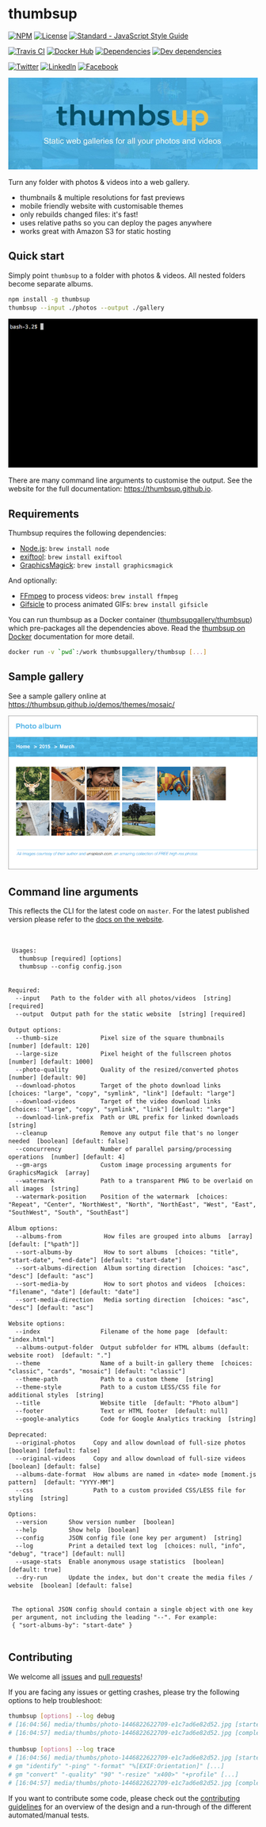 # thumbsup

<!-- Project info -->
[![NPM](http://img.shields.io/npm/v/thumbsup.svg?style=flat)](https://npmjs.org/package/thumbsup)
[![License](http://img.shields.io/npm/l/thumbsup.svg?style=flat)](https://github.com/thumbsup/thumbsup)
[![Standard - JavaScript Style Guide](https://img.shields.io/badge/code_style-standard-brightgreen.svg)](http://standardjs.com/)

<!-- Build status and code analysis -->
[![Travis CI](https://travis-ci.org/thumbsup/thumbsup.svg?branch=master)](https://travis-ci.org/thumbsup/thumbsup)
[![Docker Hub](https://img.shields.io/docker/build/thumbsupgallery/thumbsup.svg)](https://hub.docker.com/r/thumbsupgallery/thumbsup)
[![Dependencies](http://img.shields.io/david/thumbsup/thumbsup.svg?style=flat)](https://david-dm.org/thumbsup/thumbsup)
[![Dev dependencies](https://david-dm.org/thumbsup/thumbsup/dev-status.svg?style=flat)](https://david-dm.org/thumbsup/thumbsup?type=dev)

<!-- Social sharing -->
[![Twitter](https://img.shields.io/badge/share-Twitter-1CA8F5.svg)](https://twitter.com/intent/tweet?text=Need%20static%20photo%20and%20video%20galleries?%20Check%20out%20Thumbsup%20on%20Github&url=https://github.com/thumbsup/thumbsup&hashtags=selfhosted,static,gallery)
[![LinkedIn](https://img.shields.io/badge/share-LinkedIn-0077BC.svg)](https://www.linkedin.com/shareArticle?mini=true&url=https://github.com/thumbsup/thumbsup&title=Static%20gallery%20generator&summary=Thumbsup%20is%20a%20command-line%20friendly%20static%20gallery%20generator%20for%20all%20your%20photos%20and%20videos&source=Github)
[![Facebook](https://img.shields.io/badge/share-Facebook-3F4C9D.svg)](https://www.facebook.com/sharer.php?u=https://github.com/thumbsup/thumbsup)

![banner](docs/banner.jpg)

Turn any folder with photos &amp; videos into a web gallery.

- thumbnails & multiple resolutions for fast previews
- mobile friendly website with customisable themes
- only rebuilds changed files: it's fast!
- uses relative paths so you can deploy the pages anywhere
- works great with Amazon S3 for static hosting

## Quick start

Simply point `thumbsup` to a folder with photos &amp; videos. All nested folders become separate albums.

```bash
npm install -g thumbsup
thumbsup --input ./photos --output ./gallery
```

![Screen recording](docs/demo.gif)

There are many command line arguments to customise the output.
See the website for the full documentation: https://thumbsup.github.io.

## Requirements

Thumbsup requires the following dependencies:
- [Node.js](http://nodejs.org/): `brew install node`
- [exiftool](http://www.sno.phy.queensu.ca/~phil/exiftool/): `brew install exiftool`
- [GraphicsMagick](http://www.graphicsmagick.org/): `brew install graphicsmagick`

And optionally:
- [FFmpeg](http://www.ffmpeg.org/) to process videos: `brew install ffmpeg`
- [Gifsicle](http://www.lcdf.org/gifsicle/) to process animated GIFs: `brew install gifsicle`

You can run thumbsup as a Docker container ([thumbsupgallery/thumbsup](https://hub.docker.com/r/thumbsupgallery/thumbsup/)) which pre-packages all the dependencies above. Read the [thumbsup on Docker](https://thumbsup.github.io/docs/2-installation/docker/) documentation for more detail.

```bash
docker run -v `pwd`:/work thumbsupgallery/thumbsup [...]
```

## Sample gallery

See a sample gallery online at https://thumbsup.github.io/demos/themes/mosaic/

![sample gallery](docs/screenshot.png)

## Command line arguments

This reflects the CLI for the latest code on `master`.
For the latest published version please refer to the [docs on the website](https://thumbsup.github.io).

<!-- START cli -->
```


 Usages:
   thumbsup [required] [options]
   thumbsup --config config.json


Required:
  --input   Path to the folder with all photos/videos  [string] [required]
  --output  Output path for the static website  [string] [required]

Output options:
  --thumb-size            Pixel size of the square thumbnails  [number] [default: 120]
  --large-size            Pixel height of the fullscreen photos  [number] [default: 1000]
  --photo-quality         Quality of the resized/converted photos  [number] [default: 90]
  --download-photos       Target of the photo download links  [choices: "large", "copy", "symlink", "link"] [default: "large"]
  --download-videos       Target of the video download links  [choices: "large", "copy", "symlink", "link"] [default: "large"]
  --download-link-prefix  Path or URL prefix for linked downloads  [string]
  --cleanup               Remove any output file that's no longer needed  [boolean] [default: false]
  --concurrency           Number of parallel parsing/processing operations  [number] [default: 4]
  --gm-args               Custom image processing arguments for GraphicsMagick  [array]
  --watermark             Path to a transparent PNG to be overlaid on all images  [string]
  --watermark-position    Position of the watermark  [choices: "Repeat", "Center", "NorthWest", "North", "NorthEast", "West", "East", "SouthWest", "South", "SouthEast"]

Album options:
  --albums-from            How files are grouped into albums  [array] [default: ["%path"]]
  --sort-albums-by         How to sort albums  [choices: "title", "start-date", "end-date"] [default: "start-date"]
  --sort-albums-direction  Album sorting direction  [choices: "asc", "desc"] [default: "asc"]
  --sort-media-by          How to sort photos and videos  [choices: "filename", "date"] [default: "date"]
  --sort-media-direction   Media sorting direction  [choices: "asc", "desc"] [default: "asc"]

Website options:
  --index                 Filename of the home page  [default: "index.html"]
  --albums-output-folder  Output subfolder for HTML albums (default: website root)  [default: "."]
  --theme                 Name of a built-in gallery theme  [choices: "classic", "cards", "mosaic"] [default: "classic"]
  --theme-path            Path to a custom theme  [string]
  --theme-style           Path to a custom LESS/CSS file for additional styles  [string]
  --title                 Website title  [default: "Photo album"]
  --footer                Text or HTML footer  [default: null]
  --google-analytics      Code for Google Analytics tracking  [string]

Deprecated:
  --original-photos     Copy and allow download of full-size photos  [boolean] [default: false]
  --original-videos     Copy and allow download of full-size videos  [boolean] [default: false]
  --albums-date-format  How albums are named in <date> mode [moment.js pattern]  [default: "YYYY-MM"]
  --css                 Path to a custom provided CSS/LESS file for styling  [string]

Options:
  --version      Show version number  [boolean]
  --help         Show help  [boolean]
  --config       JSON config file (one key per argument)  [string]
  --log          Print a detailed text log  [choices: null, "info", "debug", "trace"] [default: null]
  --usage-stats  Enable anonymous usage statistics  [boolean] [default: true]
  --dry-run      Update the index, but don't create the media files / website  [boolean] [default: false]


 The optional JSON config should contain a single object with one key
 per argument, not including the leading "--". For example:
 { "sort-albums-by": "start-date" }


```

<!-- END cli -->

## Contributing

We welcome all [issues](https://github.com/thumbsup/thumbsup/issues)
and [pull requests](https://github.com/thumbsup/thumbsup/pulls)!

If you are facing any issues or getting crashes, please try the following options to help troubleshoot:

```bash
thumbsup [options] --log debug
# [16:04:56] media/thumbs/photo-1446822622709-e1c7ad6e82d52.jpg [started]
# [16:04:57] media/thumbs/photo-1446822622709-e1c7ad6e82d52.jpg [completed]

thumbsup [options] --log trace
# [16:04:56] media/thumbs/photo-1446822622709-e1c7ad6e82d52.jpg [started]
# gm "identify" "-ping" "-format" "%[EXIF:Orientation]" [...]
# gm "convert" "-quality" "90" "-resize" "x400>" "+profile" [...]
# [16:04:57] media/thumbs/photo-1446822622709-e1c7ad6e82d52.jpg [completed]
```

If you want to contribute some code, please check out the [contributing guidelines](.github/CONTRIBUTING.md)
for an overview of the design and a run-through of the different automated/manual tests.
